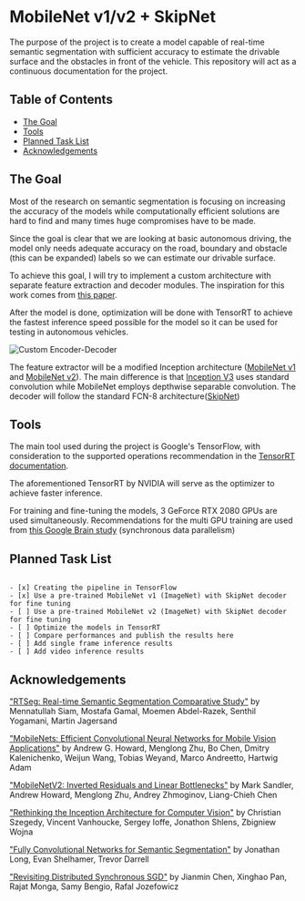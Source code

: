 # MobileNet v1/v2 + SkipNet

The purpose of the project is to create a model capable of real-time semantic segmentation with sufficient accuracy to estimate the drivable surface and the obstacles in front of the vehicle. This repository will act as a continuous documentation for the project.

## Table of Contents

+ [The Goal](#the-goal)
+ [Tools](#tools)
+ [Planned Task List](#planned-task-list)
+ [Acknowledgements](#acknowledgements)

## The Goal

Most of the research on semantic segmentation is focusing on increasing the accuracy of the models while computationally efficient solutions are hard to find and many times huge compromises have to be made.

Since the goal is clear that we are looking at basic autonomous driving, the model only needs adequate accuracy on the road, boundary and obstacle (this can be expanded) labels so we can estimate our drivable surface.

To achieve this goal, I will try to implement a custom architecture with separate feature extraction and decoder modules. The inspiration for this work comes from [this paper](#realtime).

After the model is done, optimization will be done with TensorRT to achieve the fastest inference speed possible for the model so it can be used for testing in autonomous vehicles.



![Custom Encoder-Decoder](https://github.com/norbertmarko/mobilenet/blob/master/figures/encoder_decoder.png)


The feature extractor will be a modified Inception architecture  ([MobileNet v1](#mobile1) and [MobileNet v2](#mobile2)). The main difference is that [Inception V3](#inception) uses standard convolution while MobileNet employs depthwise separable convolution. The decoder will follow the standard FCN-8 architecture([SkipNet](#fcn8)) 

## Tools

The main tool used during the project is Google's TensorFlow, with consideration to the supported operations recommendation in the [TensorRT documentation](https://docs.nvidia.com/deeplearning/frameworks/tf-trt-user-guide/index.html#supported-ops).

The aforementioned TensorRT by NVIDIA will serve as the optimizer to achieve faster inference.

For training and fine-tuning the models, 3 GeForce RTX 2080 GPUs are used simultaneously. Recommendations for the multi GPU training are used from [this Google Brain study](#googlebrain) (synchronous data parallelism)


## Planned Task List

```

- [x] Creating the pipeline in TensorFlow
- [x] Use a pre-trained MobileNet v1 (ImageNet) with SkipNet decoder for fine tuning
- [ ] Use a pre-trained MobileNet v2 (ImageNet) with SkipNet decoder for fine tuning
- [ ] Optimize the models in TensorRT
- [ ] Compare performances and publish the results here
- [ ] Add single frame inference results
- [ ] Add video inference results

```

## Acknowledgements

<a id="realtime">["RTSeg: Real-time Semantic Segmentation Comparative Study"](https://arxiv.org/abs/1803.02758) by Mennatullah Siam, Mostafa Gamal, Moemen Abdel-Razek, Senthil Yogamani, Martin Jagersand</a>

<a id="mobile1">["MobileNets: Efficient Convolutional Neural Networks for Mobile Vision Applications"](https://arxiv.org/abs/1704.04861) by Andrew G. Howard, Menglong Zhu, Bo Chen, Dmitry Kalenichenko, Weijun Wang, Tobias Weyand, Marco Andreetto, Hartwig Adam</a>

<a id="mobile2">["MobileNetV2: Inverted Residuals and Linear Bottlenecks"](https://arxiv.org/abs/1801.04381) by Mark Sandler, Andrew Howard, Menglong Zhu, Andrey Zhmoginov, Liang-Chieh Chen</a>

<a id="inception">["Rethinking the Inception Architecture for Computer Vision"](https://arxiv.org/abs/1512.00567) by Christian Szegedy, Vincent Vanhoucke, Sergey Ioffe, Jonathon Shlens, Zbigniew Wojna</a>

<a id="fcn8">["Fully Convolutional Networks for Semantic Segmentation"](https://arxiv.org/abs/1411.4038) by Jonathan Long, Evan Shelhamer, Trevor Darrell</a>

<a id="googlebrain">["Revisiting Distributed Synchronous SGD"](https://arxiv.org/abs/1604.00981) by Jianmin Chen, Xinghao Pan, Rajat Monga, Samy Bengio, Rafal Jozefowicz</a>